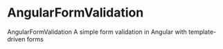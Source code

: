 # AngularFormValidation
 AngularFormValidation
A simple form validation in Angular with template-driven forms
